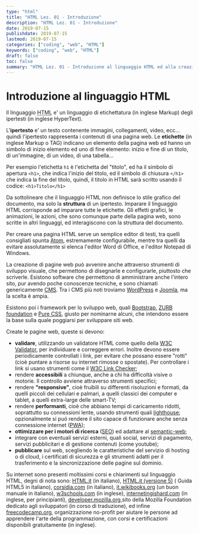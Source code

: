 ```yaml
---
type: "html"
title: "HTML Lez. 01 - Introduzione"
description: "HTML Lez. 01 - Introduzione"
date: 2019-07-15
publishdate: 2019-07-15
lastmod: 2019-07-15
categories: ["coding", "web", "HTML"]
keywords: ["coding", "web", "HTML"]
draft: false
toc: false
summary: "HTML Lez. 01 - Introduzione al linguaggio HTML ed alla creazione, validazione e pubblicazione di pagine web"
---
```


# Introduzione al linguaggio HTML

Il linguaggio <abbr title="HyperText Markup Language">HTML</abbr> e' un linguaggio di etichettatura (in inglese Markup) degli ipertesti (in inglese HyperText).

L'**ipertesto** e' un testo contenente immagini, collegamenti, video,
ecc... quindi l'ipertesto rappresenta i contenuti di una pagina web. Le
**etichette** (in inglese Markup o TAG) indicano un elemento della
pagina web ed hanno un simbolo di inizio elemento ed uno di fine
elemento: inizio e fine di un titolo, di un'immagine, di un video, di
una tabella...

Per esempio l'etichetta ``h1`` è l'etichetta del "titolo", ed ha il
simbolo di apertura ``<h1>``, che indica l'inizio del titolo, ed il
simbolo di chiusura ``</h1>`` che indica la fine del titolo, quindi, il
titolo in HTML sarà scritto usando il codice: ``<h1>Titolo</h1>``

Da sottolineare che il linguaggio HTML non definisce lo stile grafico
del documento, ma solo la **struttura** di un ipertesto. Imparare il
linguaggio HTML corrisponde ad imparare tutte le etichette. Gli effetti
grafici, le animazioni, le azioni, che sono comunque parte della pagina
web, sono scritte in altri linguaggi, ed interagiscono con la struttura
del documento.

Per creare una pagina HTML serve un semplice editor di testi, tra quelli
consigliati spunta [Atom](https://atom.io/ "Link all'editor Atom"), estremamente configurabile, mentre tra quelli da evitare assolutamente si elenca l'editor Word di
Office, e l'editor Notepad di Windows.

La creazione di pagine web può avvenire anche attraverso strumenti di
sviluppo visuale, che permettono di disegnarle e configurarle, piuttosto
che scriverle. Esistono software che permettono di amministrare anche
l'intero sito, pur avendo poche conoscenze tecniche, e sono chiamati
genericamente
[CMS](https://it.wikipedia.org/wiki/Content_management_system "Link all'articolo sui CMS su wikipedia.it"). Tra i CMS più noti troviamo
[WordPress](https://wordpress.org/ "Link al sito web di WordPress") e
[Joomla](https://www.joomla.org/ "Link al sito web di Joomla"), ma la scelta è ampia.

Esistono poi i framework per lo sviluppo web, quali
[Bootstrap](http://getbootstrap.com/ "Link al sito web di Bootstrap"),
[ZURB foundation](http://foundation.zurb.com/ "Link al sito web di ZURB") e
[Pure CSS](http://purecss.io/ "Link al sito web di Pure CSS"), giusto per nominarne alcuni, che intendono essere la base sulla quale poggiarsi per sviluppare siti web.

Create le pagine web, queste si devono:

- **validare**, utilizzando un validatore HTML come quello della [W3C Validator](https://validator.w3.org/ "Link al validatore HTML"), per individuare e correggere
  errori. Inoltre devono essere periodicamente controllati i link, per
  evitare che possano essere "rotti" (cioè puntare a risorse su
  internet rimosse o spostate). Per controllare i link si usano
  strumenti come il [W3C Link Checker](https://validator.w3.org/checklink "Link al validatore dei link per HTML");
- rendere **accessibili** <!-- TODO add accessibility tools--> a chiunque, anche a chi ha difficoltà visive
  o motorie. Il controllo avviene attraverso strumenti specifici;
- rendere **"responsive"**, <!-- TODO add responsive tools--> cioè fruibili su differenti risoluzioni e
  formati, da quelli piccoli dei cellulari e palmari, a quelli
  classici dei computer e tablet, a quelli extra-large delle smart-TV;
- rendere **performanti**, cioè che abbiano tempi di caricamento
  ridotti, soprattutto su connessioni lente, usando strumenti quali
  [lighthouse](https://developers.google.com/web/tools/lighthouse/ "Link al sito web di lighthouse");
  opzionalmente si puó rendere il sito capace di funzionare anche
  senza connessione internet
  ([PWA](https://it.m.wikipedia.org/wiki/Progressive_Web_App "Link all'articolo su PWA su wikipedia.it"));
- **ottimizzare per i motori di ricerca**
  ([SEO](https://it.m.wikipedia.org/wiki/Ottimizzazione_\(motori_di_ricerca\) "Link all'articolo su PWA su wikipedia.it"))
  ed adattare al
  [semantic-web](https://it.m.wikipedia.org/wiki/Web_semantico  "Link all'articolo su PWA su wikipedia.it");
- integrare con eventuali servizi esterni, quali social, servizi di
  pagamento, servizi pubblicitari e di gestione contenuti (come
  youtube);
- **pubblicare** sul web, scegliendo le caratteristiche del servizio
  di hosting o di cloud, i certificati di sicurezza e gli strumenti
  adatti per il trasferimento e la sincronizzazione delle pagine sul
  dominio.

Su internet sono presenti moltissimi corsi e chiarimenti sul linguaggio
HTML, degni di nota sono:
[HTML.it](https://www.html.it/guide/guida-html/ "Link al sito web di html.it") (in italiano),
[HTML.it (versione 5)](https://www.html.it/guide/guida-html5/ "Link al sito web di html.it") ( Guida HTML5 in italiano),
[corsidia.com](https://corsidia.com/materia/web-design/webmaster-tutorial/guida-html "Link al sito web di corsidia.com") (in italiano),
[it.wikibooks.org](https://it.m.wikibooks.org/wiki/HTML "Link al sito web di wikibooks.org") (un buon manuale in italiano),
[w3schools.com](https://www.w3schools.com/html/ "Link al sito web di w3schools.com") (in inglese),
[internetingishard.com](https://internetingishard.com/html-and-css/ "Link al sito web di internetingishard.com") (in inglese, per principianti),
[developer.mozilla.org](https://developer.mozilla.org/it/docs/Web/HTML "Link al sito web di developer.mozilla.org"),sito della Mozilla Foundation dedicato agli sviluppatori (in corso di traduzione), ed infine
[freecodecamp.org](https://guide.freecodecamp.org/html/ "Link al sito web di freecodecamp.org"), organizzazione
no-profit per aiutare le persone ad apprendere l'arte della
programmazione, con corsi e certificazioni disponibili gratuitamente (in
inglese).
